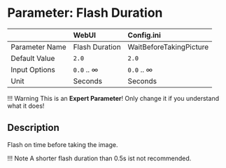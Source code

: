 # Parameter: Flash Duration

|                   | WebUI               | Config.ini
|:---               |:---                 |:----
| Parameter Name    | Flash Duration      | WaitBeforeTakingPicture
| Default Value     | `2.0`               | `2.0`
| Input Options     | `0.0` .. &infin;    | `0.0` .. &infin;
| Unit              | Seconds             | Seconds


!!! Warning
    This is an **Expert Parameter**! Only change it if you understand what it does!  


## Description

Flash on time before taking the image.


!!! Note
    A shorter flash duration than 0.5s ist not recommended.
